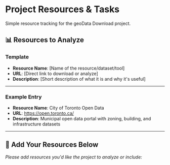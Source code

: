 # Project Resources & Tasks

Simple resource tracking for the geoData Download project.

## 📊 Resources to Analyze

### Template
- **Resource Name**: [Name of the resource/dataset/tool]
- **URL**: [Direct link to download or analyze]
- **Description**: [Short description of what it is and why it's useful]

---

### Example Entry
- **Resource Name**: City of Toronto Open Data
- **URL**: https://open.toronto.ca/
- **Description**: Municipal open data portal with zoning, building, and infrastructure datasets

---

## 🚀 Add Your Resources Below

*Please add resources you'd like the project to analyze or include:*

<!-- Add new resources here following the template above -->
